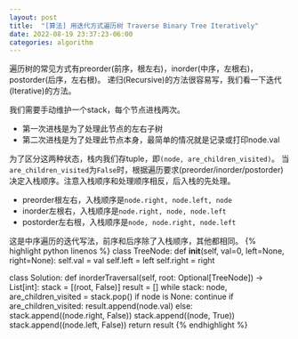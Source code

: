 ```yaml
---
layout: post
title:  "[算法] 用迭代方式遍历树 Traverse Binary Tree Iteratively"
date: 2022-08-19 23:37:23-06:00
categories: algorithm
---
```

遍历树的常见方式有preorder(前序，根左右)，inorder(中序，左根右)，postorder(后序，左右根)。
递归(Recursive)的方法很容易写，我们看一下迭代(Iterative)的方法。

我们需要手动维护一个stack，每个节点进栈两次。
- 第一次进栈是为了处理此节点的左右子树
- 第二次进栈是为了处理此节点本身，最简单的情况就是记录或打印node.val

为了区分这两种状态，栈内我们存tuple，即`(node, are_children_visited)`。
当`are_children_visited`为`False`时，根据遍历要求(preorder/inorder/postorder)
决定入栈顺序。注意入栈顺序和处理顺序相反，后入栈的先处理。
- preorder根左右，入栈顺序是`node.right, node.left, node`
- inorder左根右，入栈顺序是`node.right, node, node.left`
- postorder左右根，入栈顺序是`node, node.right, node.left`

这是中序遍历的迭代写法，前序和后序除了入栈顺序，其他都相同。
{% highlight python linenos %}
class TreeNode:
    def __init__(self, val=0, left=None, right=None):
        self.val = val
        self.left = left
        self.right = right

class Solution:
    def inorderTraversal(self, root: Optional[TreeNode]) -> List[int]:
        stack = [(root, False)]
        result = []
        while stack:
            node, are_children_visited = stack.pop()
            if node is None:
                continue
            if are_children_visited:
                result.append(node.val)
            else:
                stack.append((node.right, False))
                stack.append((node, True))
                stack.append((node.left, False))
        return result
{% endhighlight %}
